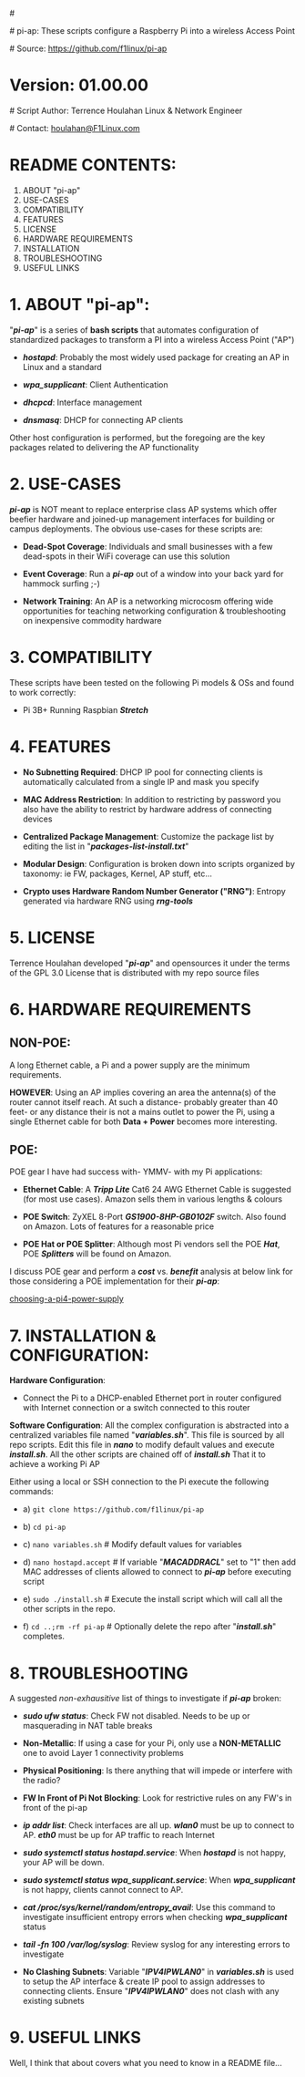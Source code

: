 \#

\# pi-ap:	These scripts configure a Raspberry Pi into a wireless Access Point

\# Source:	https://github.com/f1linux/pi-ap

# Version:	01.00.00

\# Script Author:        Terrence Houlahan Linux & Network Engineer

\# Contact:              houlahan@F1Linux.com


# README CONTENTS:
1.  ABOUT "pi-ap"
2.  USE-CASES
3.  COMPATIBILITY
4.  FEATURES
5.  LICENSE
6.  HARDWARE REQUIREMENTS
7.  INSTALLATION
8.  TROUBLESHOOTING
9.  USEFUL LINKS


# 1. ABOUT "pi-ap":
"***pi-ap***" is a series of **bash scripts** that automates configuration of standardized packages to transform a PI into a wireless Access Point ("AP")

- ***hostapd***: Probably the most widely used package for creating an AP in Linux and a standard

- ***wpa_supplicant***: Client Authentication

- ***dhcpcd***: Interface management

- ***dnsmasq***: DHCP for connecting AP clients

Other host configuration is performed, but the foregoing are the key packages related to delivering the AP functionality


# 2. USE-CASES
***pi-ap*** is NOT meant to replace enterprise class AP systems which offer beefier hardware and joined-up management interfaces for building or campus deployments.  The obvious use-cases for these scripts are:

- **Dead-Spot Coverage**: Individuals and small businesses with a few dead-spots in their WiFi coverage can use this solution

- **Event Coverage**: Run a ***pi-ap*** out of a window into your back yard for hammock surfing ;-)

- **Network Training**: An AP is a networking microcosm offering wide opportunities for teaching networking configuration & troubleshooting on inexpensive commodity hardware


# 3. COMPATIBILITY
These scripts have been tested on the following Pi models & OSs and found to work correctly:

- Pi 3B+ Running Raspbian ***Stretch***


# 4. FEATURES

- **No Subnetting Required**: DHCP IP pool for connecting clients is automatically calculated from a single IP and mask you specify

- **MAC Address Restriction**: In addition to restricting by password you also have the ability to restrict by hardware address of connecting devices

- **Centralized Package Management**: Customize the package list by editing the list in "***packages-list-install.txt***"

- **Modular Design**: Configuration is broken down into scripts organized by taxonomy: ie FW, packages, Kernel, AP stuff, etc...

- **Crypto uses Hardware Random Number Generator ("RNG")**: Entropy generated via hardware RNG using ***rng-tools***

# 5. LICENSE
Terrence Houlahan developed "***pi-ap***" and opensources it under the terms of the GPL 3.0 License that is distributed with my repo source files

# 6. HARDWARE REQUIREMENTS
**NON-POE**:
--
A long Ethernet cable, a Pi and a power supply are the minimum requirements.

**HOWEVER**: Using an AP implies covering an area the antenna(s) of the router cannot itself reach.
At such a distance- probably greater than 40 feet- or any distance their is not a mains outlet to power the Pi,
using a single Ethernet cable for both **Data + Power** becomes more interesting.

**POE**:
--
POE gear I have had success with- YMMV- with my Pi applications:

- **Ethernet Cable**: A ***Tripp Lite*** Cat6 24 AWG Ethernet Cable is suggested (for most use cases). Amazon sells them in various lengths & colours

- **POE Switch**: ZyXEL 8-Port ***GS1900-8HP-GB0102F*** switch. Also found on Amazon. Lots of features for a reasonable price

- **POE Hat or POE Splitter**:  Although most Pi vendors sell the POE ***Hat***, POE ***Splitters*** will be found on Amazon.

I discuss POE gear and perform a ***cost*** vs. ***benefit*** analysis at below link for those considering a POE implementation for their ***pi-ap***:

[choosing-a-pi4-power-supply](https://raspberrypi.stackexchange.com/questions/99983/choosing-a-pi4-power-supply/99986#99986)

# 7. INSTALLATION & CONFIGURATION:

**Hardware Configuration**:

- Connect the Pi to a DHCP-enabled Ethernet port in router configured with Internet connection or a switch connected to this router

**Software Configuration**:
All the complex configuration is abstracted into a centralized variables file named "***variables.sh***". This file is sourced by all repo scripts.
Edit this file in ***nano*** to modify default values and execute ***install.sh***. All the other scripts are chained off of ***install.sh***
That it to achieve a working Pi AP

Either using a local or SSH connection to the Pi execute the following commands:

- a) `git clone https://github.com/f1linux/pi-ap`

- b) `cd pi-ap`

- c) `nano variables.sh`	# Modify default values for variables

- d) `nano hostapd.accept`	# If variable "***MACADDRACL***" set to "1" then add MAC addresses of clients allowed to connect to ***pi-ap*** before executing script

- e) `sudo ./install.sh`	# Execute the install script which will call all the other scripts in the repo.

- f) `cd ..;rm -rf pi-ap`	# Optionally delete the repo after "***install.sh***" completes. 

# 8. TROUBLESHOOTING
A suggested _non-exhausitive_ list of things to investigate if ***pi-ap*** broken:

- ***sudo ufw status***: Check FW not disabled. Needs to be up or masquerading in NAT table breaks

- **Non-Metallic**: If using a case for your Pi, only use a **NON-METALLIC** one to avoid Layer 1 connectivity problems

- **Physical Positioning**: Is there anything that will impede or interfere with the radio?

- **FW In Front of Pi Not Blocking**: Look for restrictive rules on any FW's in front of the pi-ap

- ***ip addr list***: Check interfaces are all up. ***wlan0*** must be up to connect to AP. ***eth0*** must be up for AP traffic to reach Internet

- ***sudo systemctl status hostapd.service***: When ***hostapd*** is not happy, your AP will be down.

- ***sudo systemctl status wpa_supplicant.service***: When ***wpa_supplicant*** is not happy, clients cannot connect to AP.

- ***cat /proc/sys/kernel/random/entropy_avail***: Use this command to investigate insufficient entropy errors when checking ***wpa_supplicant*** status

- ***tail -fn 100 /var/log/syslog***: Review syslog for any interesting errors to investigate

- **No Clashing Subnets**: Variable "***IPV4IPWLAN0***" in ***variables.sh*** is used to setup the AP interface & create IP pool to assign addresses to connecting clients. Ensure "***IPV4IPWLAN0***" does not clash with any existing subnets


# 9. USEFUL LINKS


Well, I think that about covers what you need to know in a README file...
